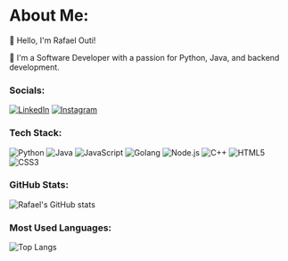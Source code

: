 # About Me:
👋 Hello, I'm Rafael Outi!

🌟 I'm a Software Developer with a passion for Python, Java, and backend development.

### Socials:
[![LinkedIn](https://img.shields.io/badge/LinkedIn-blue)](https://www.linkedin.com/in/seu-linkedin) 
[![Instagram](https://img.shields.io/badge/Instagram-pink)](https://www.instagram.com/seu-instagram)

### Tech Stack:
![Python](https://img.shields.io/badge/-Python-3776AB?style=for-the-badge&logo=python&logoColor=white)
![Java](https://img.shields.io/badge/-Java-007396?style=for-the-badge&logo=java&logoColor=white)
![JavaScript](https://img.shields.io/badge/-JavaScript-F7DF1E?style=for-the-badge&logo=javascript&logoColor=black)
![Golang](https://img.shields.io/badge/-Go-00ADD8?style=for-the-badge&logo=go&logoColor=white)
![Node.js](https://img.shields.io/badge/-Node.js-339933?style=for-the-badge&logo=node.js&logoColor=white)
![C++](https://img.shields.io/badge/-C++-00599C?style=for-the-badge&logo=cplusplus&logoColor=white)
![HTML5](https://img.shields.io/badge/-HTML5-E34F26?style=for-the-badge&logo=html5&logoColor=white)
![CSS3](https://img.shields.io/badge/-CSS3-1572B6?style=for-the-badge&logo=css3&logoColor=white)

### GitHub Stats:
![Rafael's GitHub stats](https://github-readme-stats.vercel.app/api?username=rafaelouti&show_icons=true&theme=radical)

### Most Used Languages:
![Top Langs](https://github-readme-stats.vercel.app/api/top-langs/?username=rafaelouti&layout=compact&theme=radical)
